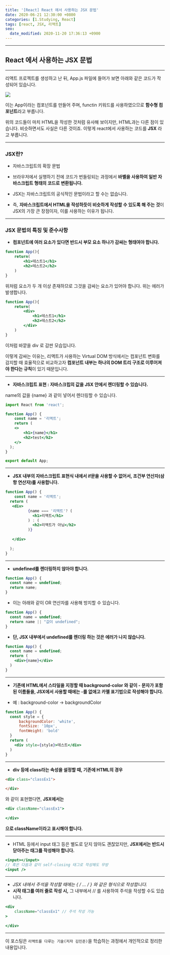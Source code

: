 ```yaml
---
title: '[React] React 에서 사용하는 JSX 문법'
date: 2020-06-21 12:30:00 +0800
categories: [1.Studying, React]
tags: [react, JSX, 리액트]
seo:
  date_modified: 2020-11-20 17:36:13 +0900
---
```


------



## React 에서 사용하는 JSX 문법

------



리액트 프로젝트를 생성하고 난 뒤, App.js 파일에 들어가 보면 아래와 같은 코드가 작성되어 있습니다.

![](https://i.imgur.com/RTnaLkH.png)

이는 App이라는 컴포넌트를 만들어 주며, functin 키워드를 사용하였으므로 **함수형 컴포넌트**라고 부릅니다.

위의 코드들이 마치 HTML을 작성한 것처럼 유사해 보이지만, HTML과는 다른 점이 있습니다. 비슷하면서도 사실은 다른 것이죠. 이렇게 react에서 사용하는 코드를 **JSX** 라고 부릅니다.

------

### **JSX란?**

* 자바스크립트의 확장 문법
* 브라우저에서 실행하기 전에 코드가 번들링되는 과정에서 **바벨을 사용하여 일반 자바스크립트 형태의 코드로 변환됩니다.**

* JSX는 자바스크립트의 공식적인 문법이라고 할 수는 없습니다.
* 즉, **자바스크립트에서 HTML을 작성하듯이 비슷하게 작성할 수 있도록 해 주는 것**이 JSX의 가장 큰 장점이자, 이를 사용하는 이유가 됩니다.

------

### **JSX 문법의 특징 및 준수사항**

* **컴포넌트에 여러 요소가 있다면 반드시 부모 요소 하나가 감싸는 형태여야 합니다.**

```jsx
function App(){
    return(
        <h1>테스트1</h1>
        <h2>테스트2</h2>
    )
}
```

위처럼 요소가 두 개 이상 존재하므로 그것을 감싸는 요소가 있어야 합니다. 위는 에러가 발생합니다.

```jsx
function App(){
    return(
    	<div>
        	<h1>테스트1</h1>
        	<h2>테스트2</h2>
        </div>
    )
}
```

이처럼 바깥을 div 로 감싼 모습입니다.

이렇게 감싸는 이유는, 리액트가 사용하는 Virtual DOM 방식에서는 컴포넌트 변화를 감지할 때 효율적으로 비교하고자 **컴포넌트 내부는 하나의 DOM 트리 구조로 이루어져야 한다는 규칙**이 있기 때문입니다.

------

* **자바스크립트 표현 : 자바스크립의 값을 JSX 안에서 렌더링할 수 있습니다.**

name의 값을 {name} 과 같이 넣어서 렌더링할 수 있습니다.

```jsx
import React from 'react';

function App() {
	const name = '리액트';
    return (
    <>
    	<h1>{name}</h1>
        <h2>test</h2>
    </>
  );
}

export default App;

```

------

* **JSX 내부의 자바스크립트 표현식 내에서 if문을 사용할 수 없어서, 조건부 연산자(삼항 연산자)를 사용합니다.**

```jsx
function App() {
    const name = '리액트';
  return (
   <div>
          {name === '리액트'? (
          	<h1>리액트</h1>
          ) : (
          	<h2>리액트가 아님</h2>
          )}
      
   </div>
      
  );
}
```

------

* **undefined를 렌더링하지 않아야 합니다.**

```jsx
function App() {
  const name = undefined;
  return name;  
}
```

* 이는 아래와 같이 OR 연산자를 사용해 방지할 수 있습니다.

```jsx
function App() {
  const name = undefined;
  return name || "값이 undefined";  
}
```

* **단, JSX 내부에서 undefined를 렌더링 하는 것은 에러가 나지 않습니다.**

```jsx
function App() {
  const name = undefined;
  return (
  	<div>{name}</div>
  )
}
```

------

* **기존에 HTML에서 스타일을 지정할 때 background-color 와 같이 - 문자가 포함된 이름들을, JSX에서 사용할 때에는 -를 없애고 카멜 표기법으로 작성해야 합니다.**

* 예 : background-color -> backgroundColor

```jsx
function App() {
  const style = {
      backgroundColor: 'white',
      fontSize: '10px',
      fontWeight: 'bold'
  }
  return (
  	<div style={style}>테스트</div>
  )
}
```

------

* **div 등에 class라는 속성을 설정할 때, 기존에 HTML의 경우**

```html
<div class="classEx1">
    
</div>
```

와 같이 표현했다면, **JSX에서는**

```jsx
<div className="classEx1">
    
</div>
```

**으로 className이라고 표시해야 합니다.**

------

* HTML 등에서 input 태그 등은 별도로 닫지 않아도 괜찮았지만, **JSX에서는 반드시 닫아주는 태그를 작성해야 합니다.**

```jsx
<input></input>
// 혹은 다음과 같이 self-closing 태그로 작성해도 무방
<input />
```

------

* **JSX 내에서 주석을 작성할 때에는 { /* ... */ } 와 같은 형식으로 작성합니다.**
* **시작 태그를 여러 줄로 작성 시,** 그 내부에서 // 를 사용하여 주석을 작성할 수도 있습니다.

```jsx
<div
    className="classEx1" // 주석 작성 가능
>
    
</div>
```



------

이 포스팅은 `리액트를 다루는 기술(저자 김민준)`을 학습하는 과정에서 개인적으로 정리한 내용입니다.
